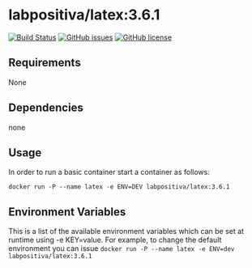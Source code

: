 # labpositiva/latex:3.6.1

[![Build Status](https://travis-ci.org/labpositiva/docker-latex.svg)](https://travis-ci.org/labpositiva/docker-latex)
[![GitHub issues](https://img.shields.io/github/issues/labpositiva/docker-latex.svg)](https://github.com/labpositiva/docker-latex/issues)
[![GitHub license](https://img.shields.io/github/license/mashape/apistatus.svg?style=flat-square)](LICENSE)

Requirements
------------

None

## Dependencies

none

## Usage

In order to run a basic container start a container as follows:

`docker run -P --name latex -e ENV=DEV labpositiva/latex:3.6.1`

## Environment Variables

This is a list of the available environment variables which can be set at runtime using -e KEY=value.
For example, to change the default environment you can issue
`docker run -P --name latex -e ENV=dev labpositiva/latex:3.6.1`
